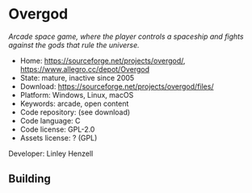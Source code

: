 # Overgod

_Arcade space game, where the player controls a spaceship and fights against the gods that rule the universe._

- Home: https://sourceforge.net/projects/overgod/, https://www.allegro.cc/depot/Overgod
- State: mature, inactive since 2005
- Download: https://sourceforge.net/projects/overgod/files/
- Platform: Windows, Linux, macOS
- Keywords: arcade, open content
- Code repository: (see download)
- Code language: C
- Code license: GPL-2.0
- Assets license: ? (GPL)

Developer: Linley Henzell

## Building
